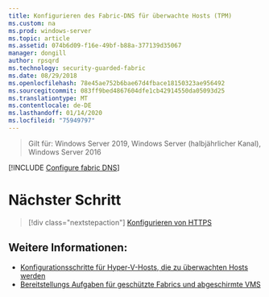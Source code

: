 ```yaml
---
title: Konfigurieren des Fabric-DNS für überwachte Hosts (TPM)
ms.custom: na
ms.prod: windows-server
ms.topic: article
ms.assetid: 074b6d09-f16e-49bf-b88a-377139d35067
manager: dongill
author: rpsqrd
ms.technology: security-guarded-fabric
ms.date: 08/29/2018
ms.openlocfilehash: 78e45ae752b6bae67d4fbace18150323ae956492
ms.sourcegitcommit: 083ff9bed4867604dfe1cb42914550da05093d25
ms.translationtype: MT
ms.contentlocale: de-DE
ms.lasthandoff: 01/14/2020
ms.locfileid: "75949797"
---
```

>Gilt für: Windows Server 2019, Windows Server (halbjährlicher Kanal), Windows Server 2016

[!INCLUDE [Configure fabric DNS](../../../includes/guarded-fabric-configure-fabric-dns.md)] 

# <a name="next-step"></a>Nächster Schritt

> [!div class="nextstepaction"]
> [Konfigurieren von HTTPS](guarded-fabric-configure-hgs-https.md)

## <a name="see-also"></a>Weitere Informationen:

- [Konfigurationsschritte für Hyper-V-Hosts, die zu überwachten Hosts werden](guarded-fabric-configure-hgs-with-authorized-hyper-v-hosts.md)
- [Bereitstellungs Aufgaben für geschützte Fabrics und abgeschirmte VMS](guarded-fabric-deploying-hgs-overview.md#deployment-tasks-for-guarded-fabrics-and-shielded-vms)
